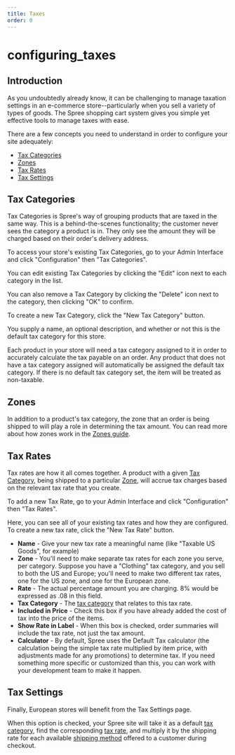 ```yaml
---
title: Taxes
order: 0
---
```


# configuring\_taxes

## Introduction

As you undoubtedly already know, it can be challenging to manage taxation settings in an e-commerce store--particularly when you sell a variety of types of goods. The Spree shopping cart system gives you simple yet effective tools to manage taxes with ease.

There are a few concepts you need to understand in order to configure your site adequately:

* [Tax Categories](configuring_taxes.md#tax-categories)
* [Zones](configuring_taxes.md#zones)
* [Tax Rates](configuring_taxes.md#tax-rates)
* [Tax Settings](configuring_taxes.md#tax-settings)

## Tax Categories

Tax Categories is Spree's way of grouping products that are taxed in the same way. This is a behind-the-scenes functionality; the customer never sees the category a product is in. They only see the amount they will be charged based on their order's delivery address.

To access your store's existing Tax Categories, go to your Admin Interface and click "Configuration" then "Tax Categories".

You can edit existing Tax Categories by clicking the "Edit" icon next to each category in the list.

You can also remove a Tax Category by clicking the "Delete" icon next to the category, then clicking "OK" to confirm.

To create a new Tax Category, click the "New Tax Category" button.

You supply a name, an optional description, and whether or not this is the default tax category for this store.

Each product in your store will need a tax category assigned to it in order to accurately calculate the tax payable on an order. Any product that does not have a tax category assigned will automatically be assigned the default tax category. If there is no default tax category set, the item will be treated as non-taxable.

## Zones

In addition to a product's tax category, the zone that an order is being shipped to will play a role in determining the tax amount. You can read more about how zones work in the [Zones guide](https://guides.spreecommerce.org/user/shipments/zones.html).

## Tax Rates

Tax rates are how it all comes together. A product with a given [Tax Category](configuring_taxes.md#tax-categories), being shipped to a particular [Zone](configuring_taxes.md#zones), will accrue tax charges based on the relevant tax rate that you create.

To add a new Tax Rate, go to your Admin Interface and click "Configuration" then "Tax Rates".

Here, you can see all of your existing tax rates and how they are configured. To create a new tax rate, click the "New Tax Rate" button.

* **Name** - Give your new tax rate a meaningful name \(like "Taxable US Goods", for example\)
* **Zone** - You'll need to make separate tax rates for each zone you serve, per category. Suppose you have a "Clothing" tax category, and you sell to both the US and Europe; you'll need to make two different tax rates, one for the US zone, and one for the European zone.
* **Rate** - The actual percentage amount you are charging. 8% would be expressed as .08 in this field.
* **Tax Category** - The [tax category](configuring_taxes.md#tax-categories) that relates to this tax rate.
* **Included in Price** - Check this box if you have already added the cost of tax into the price of the items.
* **Show Rate in Label** - When this box is checked, order summaries will include the tax rate, not just the tax amount.
* **Calculator** - By default, Spree uses the Default Tax calculator \(the calculation being the simple tax rate multiplied by item price, with adjustments made for any promotions\) to determine tax. If you need something more specific or customized than this, you can work with your development team to make it happen.

## Tax Settings

Finally, European stores will benefit from the Tax Settings page.

When this option is checked, your Spree site will take it as a default [tax category](configuring_taxes.md#tax-categories), find the corresponding [tax rate](configuring_taxes.md#tax-rates), and multiply it by the shipping rate for each available [shipping method](/user/shipments/shipping_methods.html) offered to a customer during checkout.

